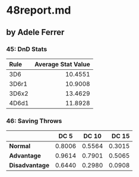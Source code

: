 48report.md
===========
## by Adele Ferrer

### 45: DnD Stats

|**Rule**|**Average Stat Value**|
|:-------|---------------------:|
|   3D6  | 	     10.4551       	|
|  3D6r1 |		 10.9008		|
|  3D6x2 | 		 13.4629		|
|  4D6d1 |  	 11.8928		|

### 46: Saving Throws

|				 | **DC 5** | **DC 10**| **DC 15**|
|:---------------|----------|----------|---------:|
|   **Normal**   |  0.8006  |  0.5564  |  0.3015  |
| **Advantage**	 |  0.9614  |  0.7901  |  0.5065  |
|**Disadvantage**|  0.6440  |  0.2980  |  0.0908  |